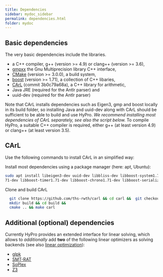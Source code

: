 ```yaml
---
title: Dependencies
sidebar: mydoc_sidebar
permalink: dependencies.html
folder: mydoc
---
```


## Basic dependencies

The very basic dependencies include the libraries.

- a C++ compiler, g++ (version >= 4.9) or clang++ (version >= 3.6),
- [gmpxx](https://gmplib.org/) the Gnu Multiprecision library C++ interface,
- [CMake](https://cmake.org/) (version >= 3.0.0), a build system,
- [boost](http://www.boost.org/) (version >= 1.71), a collection of C++ libaries,
- [CArL](https://github.com/smtrat/carl) (commit 3b0c79a68a), a C++ library for arithmetic,
- Java JRE (required for the Antlr parser) and
- uuid-dev (required for the Antlr parser)

Note that CArL installs dependencies such as Eigen3, gmp and boost locally in its build folder, so installing Java and
uuid-dev along with CArL should be sufficient to be able to build and use HyPro.
_We recommend installing most dependencies of CArL separately, see also the script below._
To compile HyPro, a suitable C++ compiler is required, either g++ (at least version 4.9) or clang++ (at least version
3.5).

## CArL

Use the following commands to install CArL in an simplified way:

Install most dependencies using a package manager (here: apt, Ubuntu):

```bash
sudo apt install libeigen3-dev uuid-dev libbliss-dev libboost-system1.71-dev libboost-program-options1.71-dev libboost-test1.
71-dev libboost-timer1.71-dev libboost-chrono1.71-dev libboost-serialization1.71-dev
```

Clone and build CArL

```bash
  git clone https://github.com/ths-rwth/carl && cd carl &&  git checkout 3b0c79a68a &&
  mkdir build && cd build &&
  cmake .. && make carl
  ```

## Additional (optional) dependencies

Currently HyPro provides an extended interface for linear solving, which allows to _additionally_ add __two__ of the
following linear optimizers as solving backends (see also [linear optimization](/optimization.html)):

- [glpk](https://www.gnu.org/software/glpk/)
- [SMT-RAT](https://github.com/smtrat/smtrat)
- [SoPlex](http://soplex.zib.de/)
- [Z3](https://github.com/Z3Prover/z3)
